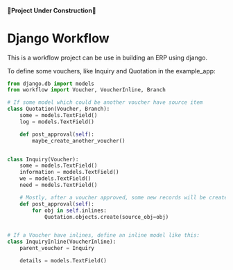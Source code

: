 #### 🚧Project Under Construction🚧

# Django Workflow

This is a workflow project can be use in building an ERP using django.

To define some vouchers, like Inquiry and Quotation in the example_app:
```python
from django.db import models
from workflow import Voucher, VoucherInline, Branch

# If some model which could be another voucher have source item
class Quotation(Voucher, Branch):
    some = models.TextField()
    log = models.TextField()

    def post_approval(self):
        maybe_create_another_voucher()


class Inquiry(Voucher):
    some = models.TextField()
    information = models.TextField()
    we = models.TextField()
    need = models.TextField()

    # Mostly, after a voucher approved, some new records will be created and connected by the inlines.
    def post_approval(self):
        for obj in self.inlines:
            Quotation.objects.create(source_obj=obj)


# If a Voucher have inlines, define an inline model like this:
class InquiryInline(VoucherInline):
    parent_voucher = Inquiry

    details = models.TextField()


```
